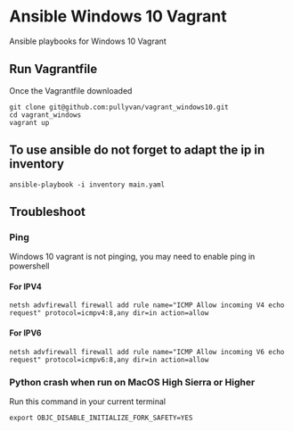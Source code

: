 # Ansible Windows 10 Vagrant 

Ansible playbooks for Windows 10 Vagrant

## Run Vagrantfile

Once the Vagrantfile downloaded
```
git clone git@github.com:pullyvan/vagrant_windows10.git
cd vagrant_windows
vagrant up
```

## To use ansible do not forget to adapt the ip in inventory
```
ansible-playbook -i inventory main.yaml
```
## Troubleshoot
### Ping
Windows 10 vagrant is not pinging, you may need to enable ping in powershell
#### For IPV4
```
netsh advfirewall firewall add rule name="ICMP Allow incoming V4 echo request" protocol=icmpv4:8,any dir=in action=allow
```
#### For IPV6
```
netsh advfirewall firewall add rule name="ICMP Allow incoming V6 echo request" protocol=icmpv6:8,any dir=in action=allow
```
### Python crash when run on MacOS High Sierra or Higher
Run this command in your current terminal
```
export OBJC_DISABLE_INITIALIZE_FORK_SAFETY=YES
```